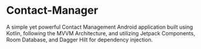 # Contact-Manager
A simple yet powerful Contact Management Android application built using Kotlin, following the MVVM Architecture, and utilizing Jetpack Components, Room Database, and Dagger Hilt for dependency injection.
